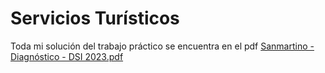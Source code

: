 # Servicios Turísticos

Toda mi solución del trabajo práctico se encuentra en el pdf [Sanmartino - Diagnóstico - DSI 2023.pdf](
Sanmartino%20-%20Diagn%C3%B3stico%20-%20DSI%202023.pdf)